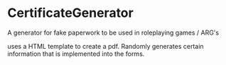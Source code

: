 CertificateGenerator
====================

A generator for fake paperwork to be used in roleplaying games / ARG's

uses a HTML template to create a pdf. Randomly generates certain information that is implemented into the forms.
